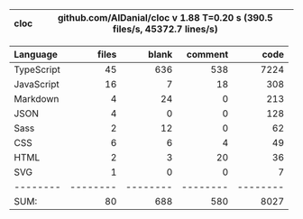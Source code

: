 
cloc|github.com/AlDanial/cloc v 1.88  T=0.20 s (390.5 files/s, 45372.7 lines/s)
--- | ---

Language|files|blank|comment|code
:-------|-------:|-------:|-------:|-------:
TypeScript|45|636|538|7224
JavaScript|16|7|18|308
Markdown|4|24|0|213
JSON|4|0|0|128
Sass|2|12|0|62
CSS|6|6|4|49
HTML|2|3|20|36
SVG|1|0|0|7
--------|--------|--------|--------|--------
SUM:|80|688|580|8027
